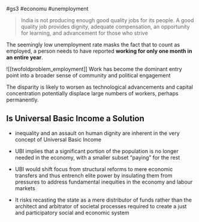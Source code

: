 #gs3 #economu #unemployment

>India is not producing enough good quality jobs for its people. A good quality job provides dignity, adequate compensation, an opportunity for learning, and advancement for those who strive

The seemingly low unemployment rate masks the fact that to count as employed, a person needs to have reported **working for only one month in an entire year**.


![[twofoldproblem_employment]]
Work has become the dominant entry point into a broader sense of community and political engagement

The disparity is likely to worsen as technological advancements and capital concentration potentially displace large numbers of workers, perhaps permanently.

## Is Universal Basic Income a Solution
- inequality and an assault on human dignity are inherent in the very concept of Universal Basic Income

- UBI implies that a significant portion of the population is no longer needed in the economy, with a smaller subset “paying” for the rest
- UBI would shift focus from structural reforms to mere economic transfers and thus entrench elite power by insulating them from pressures to address fundamental inequities in the economy and labour markets
- It risks recasting the state as a mere distributor of funds rather than the architect and arbitrator of societal processes required to create a just and participatory social and economic system